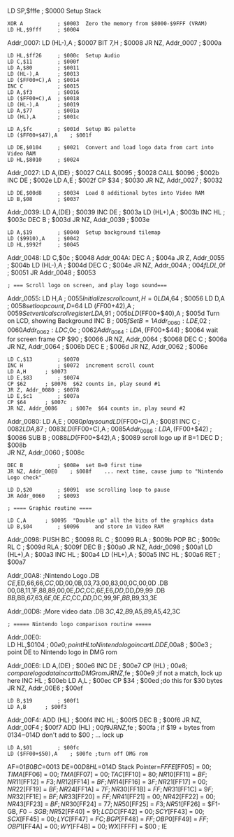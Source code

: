 LD SP,$fffe		; $0000  Setup Stack

	XOR A			; $0003  Zero the memory from $8000-$9FFF (VRAM)
	LD HL,$9fff		; $0004
Addr_0007:
	LD (HL-),A		; $0007
	BIT 7,H		; $0008
	JR NZ, Addr_0007	; $000a

	LD HL,$ff26		; $000c  Setup Audio
	LD C,$11		; $000f
	LD A,$80		; $0011 
	LD (HL-),A		; $0013
	LD ($FF00+C),A	; $0014
	INC C			; $0015
	LD A,$f3		; $0016
	LD ($FF00+C),A	; $0018
	LD (HL-),A		; $0019
	LD A,$77		; $001a
	LD (HL),A		; $001c

	LD A,$fc		; $001d  Setup BG palette
	LD ($FF00+$47),A	; $001f

	LD DE,$0104		; $0021  Convert and load logo data from cart into Video RAM
	LD HL,$8010		; $0024
Addr_0027:
	LD A,(DE)		; $0027
	CALL $0095		; $0028
	CALL $0096		; $002b
	INC DE		; $002e
	LD A,E		; $002f
	CP $34		; $0030
	JR NZ, Addr_0027	; $0032

	LD DE,$00d8		; $0034  Load 8 additional bytes into Video RAM
	LD B,$08		; $0037
Addr_0039:
	LD A,(DE)		; $0039
	INC DE		; $003a
	LD (HL+),A		; $003b
	INC HL		; $003c
	DEC B			; $003d
	JR NZ, Addr_0039	; $003e

	LD A,$19		; $0040  Setup background tilemap
	LD ($9910),A	; $0042
	LD HL,$992f		; $0045
Addr_0048:
	LD C,$0c		; $0048
Addr_004A:
	DEC A			; $004a
	JR Z, Addr_0055	; $004b
	LD (HL-),A		; $004d
	DEC C			; $004e
	JR NZ, Addr_004A	; $004f
	LD L,$0f		; $0051
	JR Addr_0048	; $0053

	; === Scroll logo on screen, and play logo sound===

Addr_0055:
	LD H,A		; $0055  Initialize scroll count, H=0
	LD A,$64		; $0056
	LD D,A		; $0058  set loop count, D=$64
	LD ($FF00+$42),A	; $0059  Set vertical scroll register
	LD A,$91		; $005b
	LD ($FF00+$40),A	; $005d  Turn on LCD, showing Background
	INC B			; $005f  Set B=1
Addr_0060:
	LD E,$02		; $0060
Addr_0062:
	LD C,$0c		; $0062
Addr_0064:
	LD A,($FF00+$44)	; $0064  wait for screen frame
	CP $90		; $0066
	JR NZ, Addr_0064	; $0068
	DEC C			; $006a
	JR NZ, Addr_0064	; $006b
	DEC E			; $006d
	JR NZ, Addr_0062	; $006e

	LD C,$13		; $0070
	INC H			; $0072  increment scroll count
	LD A,H		; $0073
	LD E,$83		; $0074
	CP $62		; $0076  $62 counts in, play sound #1
	JR Z, Addr_0080	; $0078
	LD E,$c1		; $007a
	CP $64		; $007c
	JR NZ, Addr_0086	; $007e  $64 counts in, play sound #2
Addr_0080:
	LD A,E		; $0080  play sound
	LD ($FF00+C),A	; $0081
	INC C			; $0082
	LD A,$87		; $0083
	LD ($FF00+C),A	; $0085
Addr_0086:
	LD A,($FF00+$42)	; $0086
	SUB B			; $0088
	LD ($FF00+$42),A	; $0089  scroll logo up if B=1
	DEC D			; $008b  
	JR NZ, Addr_0060	; $008c

	DEC B			; $008e  set B=0 first time
	JR NZ, Addr_00E0	; $008f    ... next time, cause jump to "Nintendo Logo check"

	LD D,$20		; $0091  use scrolling loop to pause
	JR Addr_0060	; $0093

	; ==== Graphic routine ====

	LD C,A		; $0095  "Double up" all the bits of the graphics data
	LD B,$04		; $0096     and store in Video RAM
Addr_0098:
	PUSH BC		; $0098
	RL C			; $0099
	RLA			; $009b
	POP BC		; $009c
	RL C			; $009d
	RLA			; $009f
	DEC B			; $00a0
	JR NZ, Addr_0098	; $00a1
	LD (HL+),A		; $00a3
	INC HL		; $00a4
	LD (HL+),A		; $00a5
	INC HL		; $00a6
	RET			; $00a7

Addr_00A8:
	;Nintendo Logo
	.DB $CE,$ED,$66,$66,$CC,$0D,$00,$0B,$03,$73,$00,$83,$00,$0C,$00,$0D 
	.DB $00,$08,$11,$1F,$88,$89,$00,$0E,$DC,$CC,$6E,$E6,$DD,$DD,$D9,$99 
	.DB $BB,$BB,$67,$63,$6E,$0E,$EC,$CC,$DD,$DC,$99,$9F,$BB,$B9,$33,$3E 

Addr_00D8:
	;More video data
	.DB $3C,$42,$B9,$A5,$B9,$A5,$42,$3C

	; ===== Nintendo logo comparison routine =====

Addr_00E0:	
	LD HL,$0104		; $00e0	; point HL to Nintendo logo in cart
	LD DE,$00a8		; $00e3	; point DE to Nintendo logo in DMG rom

Addr_00E6:
	LD A,(DE)		; $00e6
	INC DE		; $00e7
	CP (HL)		; $00e8	;compare logo data in cart to DMG rom
	JR NZ,$fe		; $00e9	;if not a match, lock up here
	INC HL		; $00eb
	LD A,L		; $00ec
	CP $34		; $00ed	;do this for $30 bytes
	JR NZ, Addr_00E6	; $00ef

	LD B,$19		; $00f1
	LD A,B		; $00f3
Addr_00F4:
	ADD (HL)		; $00f4
	INC HL		; $00f5
	DEC B			; $00f6
	JR NZ, Addr_00F4	; $00f7
	ADD (HL)		; $00f9
	JR NZ,$fe		; $00fa	; if $19 + bytes from $0134-$014D  don't add to $00
						;  ... lock up

	LD A,$01		; $00fc
	LD ($FF00+$50),A	; $00fe	;turn off DMG rom

AF=$01B0
   BC=$0013
   DE=$00D8
   HL=$014D
   Stack Pointer=$FFFE
   [$FF05] = $00   ; TIMA
   [$FF06] = $00   ; TMA
   [$FF07] = $00   ; TAC
   [$FF10] = $80   ; NR10
   [$FF11] = $BF   ; NR11
   [$FF12] = $F3   ; NR12
   [$FF14] = $BF   ; NR14
   [$FF16] = $3F   ; NR21
   [$FF17] = $00   ; NR22
   [$FF19] = $BF   ; NR24
   [$FF1A] = $7F   ; NR30
   [$FF1B] = $FF   ; NR31
   [$FF1C] = $9F   ; NR32
   [$FF1E] = $BF   ; NR33
   [$FF20] = $FF   ; NR41
   [$FF21] = $00   ; NR42
   [$FF22] = $00   ; NR43
   [$FF23] = $BF   ; NR30
   [$FF24] = $77   ; NR50
   [$FF25] = $F3   ; NR51
   [$FF26] = $F1-GB, $F0-SGB ; NR52
   [$FF40] = $91   ; LCDC
   [$FF42] = $00   ; SCY
   [$FF43] = $00   ; SCX
   [$FF45] = $00   ; LYC
   [$FF47] = $FC   ; BGP
   [$FF48] = $FF   ; OBP0
   [$FF49] = $FF   ; OBP1
   [$FF4A] = $00   ; WY
   [$FF4B] = $00   ; WX
   [$FFFF] = $00   ; IE
